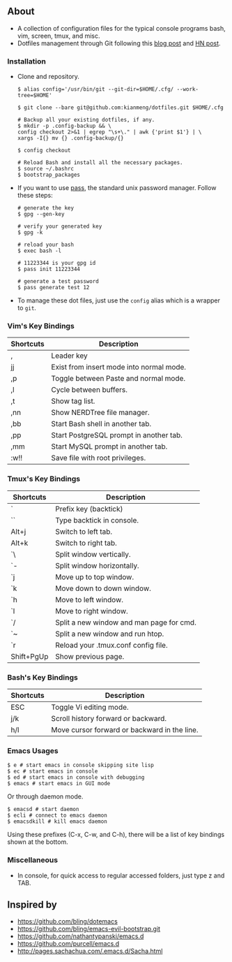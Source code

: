 ## About
* A collection of configuration files for the typical console programs bash,
  vim, screen, tmux, and misc.
* Dotfiles management through Git following this [blog
  post](https://developer.atlassian.com/blog/2016/02/best-way-to-store-dotfiles-git-bare-repo/)
  and [HN post](https://news.ycombinator.com/item?id=11070797).


### Installation
* Clone and repository.
  ```
  $ alias config='/usr/bin/git --git-dir=$HOME/.cfg/ --work-tree=$HOME'

  $ git clone --bare git@github.com:kianmeng/dotfiles.git $HOME/.cfg

  # Backup all your existing dotfiles, if any.
  $ mkdir -p .config-backup && \
  config checkout 2>&1 | egrep "\s+\." | awk {'print $1'} | \
  xargs -I{} mv {} .config-backup/{}

  $ config checkout

  # Reload Bash and install all the necessary packages.
  $ source ~/.bashrc
  $ bootstrap_packages
  ```

* If you want to use [pass](http://passwordstore.org), the standard unix
  password manager. Follow these steps:

  ```
  # generate the key
  $ gpg --gen-key

  # verify your generated key
  $ gpg -k

  # reload your bash
  $ exec bash -l

  # 11223344 is your gpg id
  $ pass init 11223344

  # generate a test password
  $ pass generate test 12
  ```

* To manage these dot files, just use the `config` alias which is a wrapper to
  `git`.

### Vim's Key Bindings
| Shortcuts | Description                              |
|-----------|------------------------------------------|
| ,         | Leader key                               |
| jj        | Exist from insert mode into normal mode. |
| ,p        | Toggle between Paste and normal mode.    |
| ,l        | Cycle between buffers.                   |
| ,t        | Show tag list.                           |
| ,nn       | Show NERDTree file manager.              |
| ,bb       | Start Bash shell in another tab.         |
| ,pp       | Start PostgreSQL prompt in another tab.  |
| ,mm       | Start MySQL prompt in another tab.       |
| :w!!      | Save file with root privileges.          |

### Tmux's Key Bindings
| Shortcuts  | Description                              |
|------------|------------------------------------------|
| `          | Prefix key (backtick)                    |
| ``         | Type backtick in console.                |
| Alt+j      | Switch to left tab.                      |
| Alt+k      | Switch to right tab.                     |
| `\         | Split window vertically.                 |
| `-         | Split window horizontally.               |
| `j         | Move up to top window.                   |
| `k         | Move down to down window.                |
| `h         | Move to left window.                     |
| `l         | Move to right window.                    |
| `/         | Split a new window and man page for cmd. |
| `~         | Split a new window and run htop.         |
| `r         | Reload your .tmux.conf config file.      |
| Shift+PgUp | Show previous page.                      |

### Bash's Key Bindings
| Shortcuts  | Description                                       |
|------------|---------------------------------------------------|
| ESC        | Toggle Vi editing mode.                           |
| j/k        | Scroll history forward or backward.               |
| h/l        | Move cursor forward or backward in the line.      |

### Emacs Usages
```
$ e # start emacs in console skipping site lisp
$ ec # start emacs in console
$ ed # start emacs in console with debugging
$ emacs # start emacs in GUI mode
```

Or through daemon mode.
```
$ emacsd # start daemon
$ ecli # connect to emacs daemon
$ emacsdkill # kill emacs daemon
```

Using these prefixes (C-x, C-w, and C-h), there will be a list of key bindings
shown at the bottom.

### Miscellaneous
* In console, for quick access to regular accessed folders, just type z and
  TAB.

## Inspired by

- https://github.com/bling/dotemacs
- https://github.com/bling/emacs-evil-bootstrap.git
- https://github.com/nathantypanski/emacs.d
- https://github.com/purcell/emacs.d
- http://pages.sachachua.com/.emacs.d/Sacha.html
